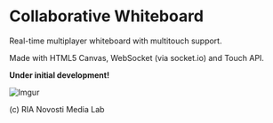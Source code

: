 Collaborative Whiteboard
========================

Real-time multiplayer whiteboard with multitouch support.

Made with HTML5 Canvas, WebSocket (via socket.io) and Touch API.

**Under initial development!**

![Imgur](http://i.imgur.com/Cil6A.png)

(c) RIA Novosti Media Lab